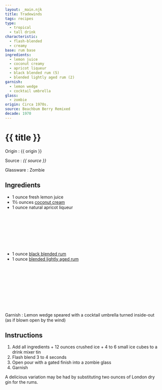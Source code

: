 ```yaml
---
layout: _main.njk
title: Tradewinds
tags: recipes
type:
  - tropical
  - tall drink
characteristic:
  - flash-blended
  - creamy
base: rum base
ingredients:
  - lemon juice
  - coconut creamy
  - apricot liqueur
  - black blended rum (5)
  - blended lightly aged rum (2)
garnish:
  - lemon wedge
  - cocktail umbrella
glass:
  - zombie
origin: Circa 1970s.
source: Beachbum Berry Remixed
decade: 1970
---
```


<!-- markdownlint-disable MD025 -->
# {{ title }}
<!-- markdownlint-disable MD025 -->

Origin
  : {{ origin }}

Source
  : <cite>{{ source }}</cite>

Glassware
  : Zombie

## Ingredients

- 1 ounce fresh lemon juice
- 1&frac12; ounces [coconut cream](/mixes/coconut-cream)
- 1 ounce natural apricot liqueur
- 1 ounce [black blended rum](/11-rum-black-blended/)<icon-l space="1em" class="bigger" label="(5)"><span class="with-icon"><svg class="icon"><use href="/assets/images/icons/circle-5.svg#circle-5"></use></svg></span></icon-l>
- 1 ounce [blended lightly aged rum](/rums/04-rum-blended-lightly-aged/)<icon-l space="1em" class="bigger" label="(2)"><span class="with-icon"><svg class="icon"><use href="/assets/images/icons/circle-2.svg#circle-2"></use></svg></span></icon-l>

Garnish
  : Lemon wedge speared with a cocktail umbrella turned inside-out (as if blown open by the wind)

## Instructions

1. Add all ingredients + 12 ounces crushed ice + 4 to 6 small ice cubes to a drink mixer tin
2. Flash blend 3 to 4 seconds
3. Open pour with a gated finish into a zombie glass
4. Garnish

<tiki-callout type="tip">

  A delicious variation may be had by substituting two ounces of London dry gin for the rums.

</tiki-callout>
